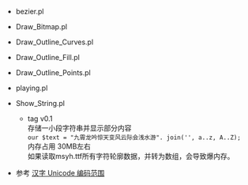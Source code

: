* bezier.pl  
* Draw_Bitmap.pl  
* Draw_Outline_Curves.pl  
* Draw_Outline_Fill.pl  
* Draw_Outline_Points.pl  
* playing.pl  
* Show_String.pl  
  * tag v0.1  
    存储一小段字符串并显示部分内容  
    `our $text = "九霄龙吟惊天变风云际会浅水游". join('', a..z, A..Z);`  
    内存占用 30MB左右  
    如果读取msyh.ttf所有字符轮廓数据，并转为数组，会导致爆内存。

* 参考
  [汉字 Unicode 编码范围](http://www.qqxiuzi.cn/zh/hanzi-unicode-bianma.php)
